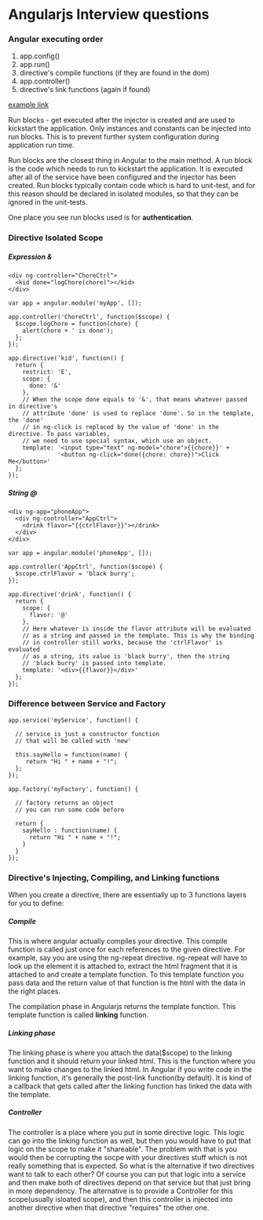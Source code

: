 # Angularjs Interview questions

### Angular executing order
1. app.config()
2. app.run()
3. directive's compile functions (if they are found in the dom)
4. app.controller()
5. directive's link functions (again if found)

[example link](http://jsfiddle.net/ysq3m/)

Run blocks - get executed after the injector is created and are used to kickstart the application. Only instances and constants can be injected into run blocks. This is to prevent further system configuration during application run time.

Run blocks are the closest thing in Angular to the main method. A run block is the code which needs to run to kickstart the application. It is executed after all of the service have been configured and the injector has been created. Run blocks typically contain code which is hard to unit-test, and for this reason should be declared in isolated modules, so that they can be ignored in the unit-tests.

One place you see run blocks used is for **authentication**.

### Directive Isolated Scope
##### Expression &
```
<div ng-controller="ChoreCtrl">
  <kid done="logChore(chore)"></kid>
</div>
```
```
var app = angular.module('myApp', []);

app.controller('ChoreCtrl', function($scope) {
  $scope.logChore = function(chore) {
    alert(chore + ' is done');
  };
});

app.directive('kid', function() {
  return {
    restrict: 'E',
    scope: {
      done: '&'
    },
    // When the scope done equals to '&', that means whatever passed in directive's
    // attribute 'done' is used to replace 'done'. So in the template, the 'done'
    // in ng-click is replaced by the value of 'done' in the directive. To pass variables,
    // we need to use special syntax, which use an object.
    template: '<input type="text" ng-model="chore">{{chore}}' +
              '<button ng-click="done({chore: chore})">Click Me</button>'
  };
});
```
##### String @
```
<div ng-app="phoneApp">
  <div ng-controller="AppCtrl">
    <drink flavor="{{ctrlFlavor}}"></drink>
  </div>
</div>
```
```
var app = angular.module('phoneApp', []);

app.controller('AppCtrl', function($scope) {
  $scope.ctrlFlavor = 'black burry';
});

app.directive('drink', function() {
  return {
    scope: {
      flavor: '@'
    },
    // Here whatever is inside the flavor attribute will be evaluated
    // as a string and passed in the template. This is why the binding
    // in controller still works, because the 'ctrlFlavor' is evaluated
    // as a string, its value is 'black burry', then the string
    // 'black burry' is passed into template.
    template: '<div>{{flavor}}</div>'
  };
});
```
### Difference between Service and Factory
```
app.service('myService', function() {

  // service is just a constructor function
  // that will be called with 'new'

  this.sayHello = function(name) {
     return "Hi " + name + "!";
  };
});

app.factory('myFactory', function() {

  // factory returns an object
  // you can run some code before

  return {
    sayHello : function(name) {
      return "Hi " + name + "!";
    }
  }
});
```
### Directive's Injecting, Compiling, and Linking functions
When you create a directive, there are essentially up to 3 functions layers for you to define:
##### Compile
This is where angular actually compiles your directive. This compile function is called just once for each references to the given directive. For example, say you are using the ng-repeat directive. ng-repeat will have to look up the element it is attached to, extract the html fragment that it is attached to and create a template function. To this template function you pass data and the return value of that function is the html with the data in the right places.

The compilation phase in Angularjs returns the template function. This template function is called **linking** function.

##### Linking phase
The linking phase is where you attach the data($scope) to the linking function and it should return your linked html. This is the function where you want to make changes to the linked html. In Angular if you write code in the linking function, it's generally the post-link function(by default). It is kind of a callback that gets called after the linking function has linked the data with the template.

##### Controller
The controller is a place where you put in some directive logic. This logic can go into the linking function as well, but then you would have to put that logic on the scope to make it "shareable". The problem with that is you would then be corrupting the socpe with your directives stuff which is not really something that is expected. So what is the alternative if two directives want to talk to each other? Of course you can put that logic into a service and then make both of directives depend on that service but that just bring in more dependency. The alternative is to provide a Controller for this scope(usually isloated scope), and then this controller is injected into another directive when that directive "requires" the other one.
